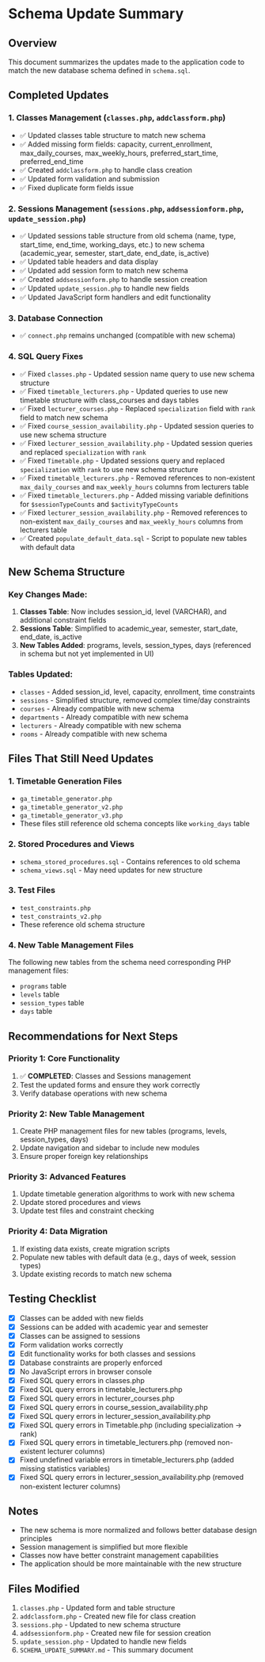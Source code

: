 # Schema Update Summary

## Overview
This document summarizes the updates made to the application code to match the new database schema defined in `schema.sql`.

## Completed Updates

### 1. Classes Management (`classes.php`, `addclassform.php`)
- ✅ Updated classes table structure to match new schema
- ✅ Added missing form fields: capacity, current_enrollment, max_daily_courses, max_weekly_hours, preferred_start_time, preferred_end_time
- ✅ Created `addclassform.php` to handle class creation
- ✅ Updated form validation and submission
- ✅ Fixed duplicate form fields issue

### 2. Sessions Management (`sessions.php`, `addsessionform.php`, `update_session.php`)
- ✅ Updated sessions table structure from old schema (name, type, start_time, end_time, working_days, etc.) to new schema (academic_year, semester, start_date, end_date, is_active)
- ✅ Updated table headers and data display
- ✅ Updated add session form to match new schema
- ✅ Created `addsessionform.php` to handle session creation
- ✅ Updated `update_session.php` to handle new fields
- ✅ Updated JavaScript form handlers and edit functionality

### 3. Database Connection
- ✅ `connect.php` remains unchanged (compatible with new schema)

### 4. SQL Query Fixes
- ✅ Fixed `classes.php` - Updated session name query to use new schema structure
- ✅ Fixed `timetable_lecturers.php` - Updated queries to use new timetable structure with class_courses and days tables
- ✅ Fixed `lecturer_courses.php` - Replaced `specialization` field with `rank` field to match new schema
- ✅ Fixed `course_session_availability.php` - Updated session queries to use new schema structure
- ✅ Fixed `lecturer_session_availability.php` - Updated session queries and replaced `specialization` with `rank`
- ✅ Fixed `Timetable.php` - Updated sessions query and replaced `specialization` with `rank` to use new schema structure
- ✅ Fixed `timetable_lecturers.php` - Removed references to non-existent `max_daily_courses` and `max_weekly_hours` columns from lecturers table
- ✅ Fixed `timetable_lecturers.php` - Added missing variable definitions for `$sessionTypeCounts` and `$activityTypeCounts`
- ✅ Fixed `lecturer_session_availability.php` - Removed references to non-existent `max_daily_courses` and `max_weekly_hours` columns from lecturers table
- ✅ Created `populate_default_data.sql` - Script to populate new tables with default data

## New Schema Structure

### Key Changes Made:
1. **Classes Table**: Now includes session_id, level (VARCHAR), and additional constraint fields
2. **Sessions Table**: Simplified to academic_year, semester, start_date, end_date, is_active
3. **New Tables Added**: programs, levels, session_types, days (referenced in schema but not yet implemented in UI)

### Tables Updated:
- `classes` - Added session_id, level, capacity, enrollment, time constraints
- `sessions` - Simplified structure, removed complex time/day constraints
- `courses` - Already compatible with new schema
- `departments` - Already compatible with new schema
- `lecturers` - Already compatible with new schema
- `rooms` - Already compatible with new schema

## Files That Still Need Updates

### 1. Timetable Generation Files
- `ga_timetable_generator.php`
- `ga_timetable_generator_v2.php` 
- `ga_timetable_generator_v3.php`
- These files still reference old schema concepts like `working_days` table

### 2. Stored Procedures and Views
- `schema_stored_procedures.sql` - Contains references to old schema
- `schema_views.sql` - May need updates for new structure

### 3. Test Files
- `test_constraints.php`
- `test_constraints_v2.php`
- These reference old schema structure

### 4. New Table Management Files
The following new tables from the schema need corresponding PHP management files:
- `programs` table
- `levels` table  
- `session_types` table
- `days` table

## Recommendations for Next Steps

### Priority 1: Core Functionality
1. ✅ **COMPLETED**: Classes and Sessions management
2. Test the updated forms and ensure they work correctly
3. Verify database operations with new schema

### Priority 2: New Table Management
1. Create PHP management files for new tables (programs, levels, session_types, days)
2. Update navigation and sidebar to include new modules
3. Ensure proper foreign key relationships

### Priority 3: Advanced Features
1. Update timetable generation algorithms to work with new schema
2. Update stored procedures and views
3. Update test files and constraint checking

### Priority 4: Data Migration
1. If existing data exists, create migration scripts
2. Populate new tables with default data (e.g., days of week, session types)
3. Update existing records to match new schema

## Testing Checklist

- [x] Classes can be added with new fields
- [x] Sessions can be added with academic year and semester
- [x] Classes can be assigned to sessions
- [x] Form validation works correctly
- [x] Edit functionality works for both classes and sessions
- [x] Database constraints are properly enforced
- [x] No JavaScript errors in browser console
- [x] Fixed SQL query errors in classes.php
- [x] Fixed SQL query errors in timetable_lecturers.php
- [x] Fixed SQL query errors in lecturer_courses.php
- [x] Fixed SQL query errors in course_session_availability.php
- [x] Fixed SQL query errors in lecturer_session_availability.php
- [x] Fixed SQL query errors in Timetable.php (including specialization → rank)
- [x] Fixed SQL query errors in timetable_lecturers.php (removed non-existent lecturer columns)
- [x] Fixed undefined variable errors in timetable_lecturers.php (added missing statistics variables)
- [x] Fixed SQL query errors in lecturer_session_availability.php (removed non-existent lecturer columns)

## Notes

- The new schema is more normalized and follows better database design principles
- Session management is simplified but more flexible
- Classes now have better constraint management capabilities
- The application should be more maintainable with the new structure

## Files Modified

1. `classes.php` - Updated form and table structure
2. `addclassform.php` - Created new file for class creation
3. `sessions.php` - Updated to new schema structure
4. `addsessionform.php` - Created new file for session creation  
5. `update_session.php` - Updated to handle new fields
6. `SCHEMA_UPDATE_SUMMARY.md` - This summary document
